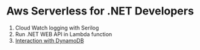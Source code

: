 #  Aws Serverless for .NET Developers

1. Cloud Watch logging with Serilog
2. Run .NET WEB API in Lambda function
3. [Interaction with DynamoDB](/src/InteractionWithDynamoDb.Lambda/Readme.md)
